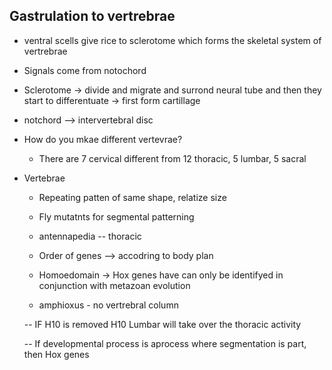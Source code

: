 ## Gastrulation to vertrebrae

- ventral scells give rice to sclerotome which forms the skeletal system of vertrebrae
- Signals come from notochord
- Sclerotome -> divide and migrate and surrond neural tube and then they start to differentuate -> first form cartillage
- notchord --> intervertebral disc

- How do you mkae different vertevrae?
  - There are 7 cervical different from 12 thoracic, 5 lumbar, 5 sacral
  
- Vertebrae
  - Repeating patten of same shape, relatize size
  
  - Fly mutatnts for segmental patterning
  - antennapedia -- thoracic
  - Order of genes --> accodring to body plan
  - Homoedomain -> Hox genes have can only be identifyed in conjunction with metazoan evolution
  - amphioxus - no vertrebral column
  
  -- IF H10 is removed H10 Lumbar will take over the thoracic activity
  
  -- If developmental process is aprocess where segmentation is part, then Hox genes 
